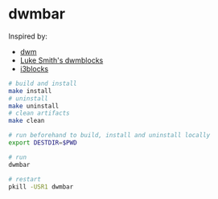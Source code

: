 # dwmbar

Inspired by:
- [dwm](https://dwm.suckless.org)
- [Luke Smith's dwmblocks](https://github.com/LukeSmithxyz/dwmblocks)
- [i3blocks](https://github.com/vivien/i3blocks)

```bash
# build and install
make install
# uninstall
make uninstall
# clean artifacts
make clean

# run beforehand to build, install and uninstall locally
export DESTDIR=$PWD

# run
dwmbar

# restart
pkill -USR1 dwmbar
```
